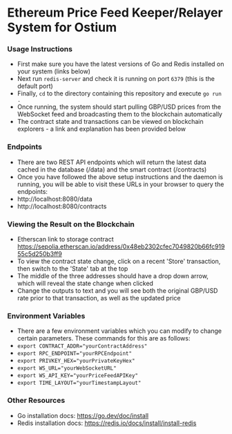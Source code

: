 # Ethereum Price Feed Keeper/Relayer System for Ostium

### Usage Instructions
- First make sure you have the latest versions of Go and Redis installed on your system (links below)
- Next run `redis-server` and check it is running on port `6379` (this is the default port)
- Finally, `cd` to the directory containing this repository and execute `go run .`
- Once running, the system should start pulling GBP/USD prices from the WebSocket feed and broadcasting them to the blockchain automatically
- The contract state and transactions can be viewed on blockchain explorers - a link and explanation has been provided below

### Endpoints
- There are two REST API endpoints which will return the latest data cached in the database (/data) and the smart contract (/contracts)
- Once you have followed the above setup instructions and the daemon is running, you will be able to visit these URLs in your browser to query the endpoints:
- http://localhost:8080/data
- http://localhost:8080/contracts

### Viewing the Result on the Blockchain
- Etherscan link to storage contract https://sepolia.etherscan.io/address/0x48eb2302cfec7049820b66fc91955c5d250b3ff9
- To view the contract state change, click on a recent 'Store' transaction, then switch to the 'State' tab at the top
- The middle of the three addresses should have a drop down arrow, which will reveal the state change when clicked
- Change the outputs to text and you will see both the original GBP/USD rate prior to that transaction, as well as the updated price

### Environment Variables
- There are a few environment variables which you can modify to change certain parameters. These commands for this are as follows:
- `export CONTRACT_ADDR="yourContractAddress"`
- `export RPC_ENDPOINT="yourRPCEndpoint"`
- `export PRIVKEY_HEX="yourPrivateKeyHex"`
- `export WS_URL="yourWebSocketURL"`
- `export WS_API_KEY="yourPriceFeedAPIKey"`
- `export TIME_LAYOUT="yourTimestampLayout"`

### Other Resources
- Go installation docs: https://go.dev/doc/install
- Redis installation docs: https://redis.io/docs/install/install-redis
